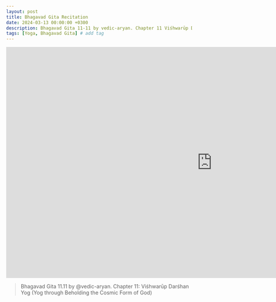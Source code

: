 ```yaml
---
layout: post
title: Bhagavad Gita Recitation
date: 2024-03-13 00:00:00 +0300
description: Bhagavad Gita 11-11 by vedic-aryan. Chapter 11 Viśhwarūp Darśhan Yog (Yog through Beholding the Cosmic Form of God)
tags: [Yoga, Bhagavad Gita] # add tag
---
```


<iframe width="1116" height="628" src="https://www.youtube.com/embed/6pJVI17BMiw" title="Bhagavad Gita 11.11 by Aryan Rawat" frameborder="0" allow="accelerometer; autoplay; clipboard-write; encrypted-media; gyroscope; picture-in-picture; web-share" allowfullscreen></iframe>

> Bhagavad Gita 11.11 by @vedic-aryan. Chapter 11: Viśhwarūp Darśhan Yog (Yog through Beholding the Cosmic Form of God)


